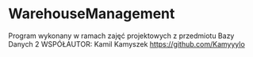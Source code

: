 # WarehouseManagement
Program wykonany w ramach zajęć projektowych z przedmiotu Bazy Danych 2
WSPÓŁAUTOR: Kamil Kamyszek https://github.com/Kamyyylo
